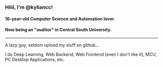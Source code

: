 ### Hiiii, I'm @kyliancc!

#### 16-year-old **Computer Science** and **Automation** lover.

#### Now being an "auditor" in Central South University.

---

A lazy guy, seldom upload my stuff on github...

I do Deep Learning, Web Backend, Web Frontend (even I don't like it), MCU, PC Desktop Applications, etc.
